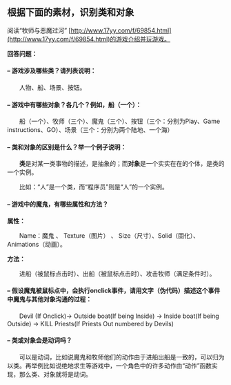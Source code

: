 ## 根据下面的素材，识别类和对象

阅读“牧师与恶魔过河”
[http://www.17yy.com/f/69854.html](http://www.17yy.com/f/69854.html)的游戏介绍并玩游戏。


**回答问题：**

#### – 游戏涉及哪些类？请列表说明：

　　人物、船、场景、按钮。

#### – 游戏中有哪些对象？各几个？例如，船（一个）：

　　船（一个）、牧师（三个）、魔鬼（三个）、按钮（三个：分别为Play、Game instructions、GO）、场景（三个：分别为两个陆地、一个海）

#### – 类和对象的区别是什么？举一个例子说明：

　　**类**是对某一类事物的描述，是抽象的；而**对象**是一个实实在在的个体，是类的一个实例。

　　比如：“人”是一个类，而“程序员”则是“人”的一个实例。

#### – 游戏中的魔鬼，有哪些属性和方法？

**属性：**

　　Name：魔鬼 、 Texture（图片） 、 Size（尺寸）、Solid（固化）、Animations（动画）。

**方法：**

　　进船（被鼠标点击时）、出船（被鼠标点击时）、攻击牧师（满足条件时）。

#### – 假设魔鬼被鼠标点中，会执行onclick事件，请用文字（伪代码）描述这个事件中魔鬼与其他对象沟通的过程： 

　　Devil (If Onclick)-> Outside boat(If being Inside) -> Inside boat(If being Outside) -> KILL Priests(If Priests Out numbered by Devils)

#### – 类或对象会是动词吗？

　　可以是动词，比如说魔鬼和牧师他们的动作由于进船出船是一致的，可以归为以类。再举例比如说绝地求生等游戏中，一个角色中的许多动作由“动作”函数实现，那么类、对象就将是动词。